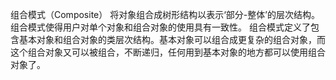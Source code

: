 组合模式（Composite）
将对象组合成树形结构以表示‘部分-整体’的层次结构。组合模式使得用户对单个对象和组合对象的使用具有一致性。
组合模式定义了包含基本对象和组合对象的类层次结构。基本对象可以组合成更复杂的组合对象，而这个组合对象又可以被组合，不断递归，任何用到基本对象的地方都可以使用组合对象了。
